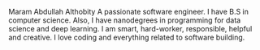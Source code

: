 Maram Abdullah Althobity
A passionate software engineer. I have B.S in computer science. Also, I have nanodegrees in programming for data science and deep learning. I am smart, hard-worker, responsible, helpful and creative. I love coding and everything related to software building.
<!---
MaramAlthobity/MaramAlthobity is a ✨ special ✨ repository because its `README.md` (this file) appears on your GitHub profile.
You can click the Preview link to take a look at your changes.
--->
